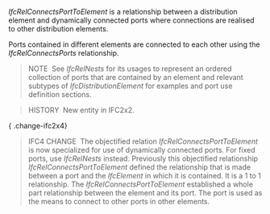 _IfcRelConnectsPortToElement_ is a relationship between a distribution element and dynamically connected ports where connections are realised to other distribution elements.

Ports contained in different elements are connected to each other using the _IfcRelConnectsPorts_ relationship.

> NOTE&nbsp; See _IfcRelNests_ for its usages to represent an ordered collection of ports that are contained by an element and relevant subtypes of _IfcDistributionElement_ for examples and port use definition sections.

> HISTORY&nbsp; New entity in IFC2x2.

{ .change-ifc2x4}
> IFC4 CHANGE&nbsp; The objectified relation _IfcRelConnectsPortToElement_ is now specialized for use of dynamically connected ports. For fixed ports, use _IfcRelNests_ instead. Previously this objectified relationship _IfcRelConnectsPortToElement_ defined the relationship that is made between a port and the _IfcElement_ in which it is contained. It is a 1 to 1 relationship. The _IfcRelConnectsPortToElement_ established a whole part relationship between the element and its port. The port is used as the means to connect to other ports in other elements.